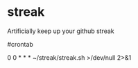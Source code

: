 # streak
Artificially keep up your github streak

#crontab

0 0 * * * ~/streak/streak.sh >/dev/null 2>&1
